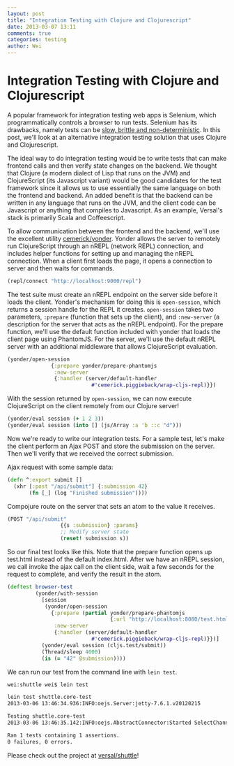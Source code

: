```yaml
---
layout: post
title: "Integration Testing with Clojure and Clojurescript"
date: 2013-03-07 13:11
comments: true
categories: testing
author: Wei
---
```


# Integration Testing with Clojure and Clojurescript

A popular framework for integration testing web apps is Selenium, which programmatically controls a browser to run tests. Selenium has its drawbacks, namely tests can be [slow, brittle and non-deterministic](http://jdrew33.blogspot.com/2012/02/pros-and-cons-of-selenium.html). In this post, we'll look at an alternative integration testing solution that uses Clojure and Clojurescript.

The ideal way to do integration testing would be to write tests that can make frontend calls and then verify state changes on the backend. We thought that Clojure (a modern dialect of Lisp that runs on the JVM) and ClojureScript (its Javascript variant) would be good candidates for the test framework since it allows us to use essentially the same language on both the frontend and backend. An added benefit is that the backend can be written in any language that runs on the JVM, and the client code can be Javascript or anything that compiles to Javascript. As an example, Versal's stack is primarily Scala and Coffeescript.

To allow communication between the frontend and the backend, we'll use the excellent utility [cemerick/yonder](http://github.com/cemerick/yonder). Yonder allows the server to remotely run ClojureScript through an nREPL (network REPL) connection, and includes helper functions for setting up and managing the nREPL connection. When a client first loads the page, it opens a connection to server and then waits for commands.

```Clojure
(repl/connect "http://localhost:9000/repl")
```

The test suite must create an nREPL endpoint on the server side before it loads the client. Yonder's mechanism for doing this is `open-session`, which returns a session handle for the REPL it creates. `open-session` takes two parameters, `:prepare` (function that sets up the client), and `:new-server` (a description for the server that acts as the nREPL endpoint). For the prepare function, we'll use the default function included with yonder that loads the client page using PhantomJS. For the server, we'll use the default nREPL server with an additional middleware that allows ClojureScript evaluation.

```Clojure
(yonder/open-session
              {:prepare yonder/prepare-phantomjs
               :new-server
               {:handler (server/default-handler
                           #'cemerick.piggieback/wrap-cljs-repl)}})
```

With the session returned by `open-session`, we can now execute ClojureScript on the client remotely from our Clojure server!

```Clojure
(yonder/eval session (+ 1 2 3))
(yonder/eval session (into [] (js/Array :a 'b ::c "d")))
```

Now we're ready to write our integration tests. For a sample test, let's make the client perform an Ajax POST and store the submission on the server. Then we'll verify that we received the correct submission.

Ajax request with some sample data:
```Clojure
(defn ^:export submit []
  (xhr [:post "/api/submit"] {:submission 42}
       (fn [_] (log "Finished submission"))))
```

Compojure route on the server that sets an atom to the value it receives.
```Clojure
(POST "/api/submit"
                 {{s :submission} :params}
                 ;; Modify server state
                 (reset! submission s))
```

So our final test looks like this. Note that the prepare function opens up test.html instead of the default index.html. After we have an nREPL session, we call invoke the ajax call on the client side, wait a few seconds for the request to complete, and verify the result in the atom.
```Clojure
(deftest browser-test
         (yonder/with-session
           [session
            (yonder/open-session
              {:prepare (partial yonder/prepare-phantomjs
                                 {:url "http://localhost:8080/test.html"})
               :new-server
               {:handler (server/default-handler
                           #'cemerick.piggieback/wrap-cljs-repl)}})]
           (yonder/eval session (cljs.test/submit))
           (Thread/sleep 4000)
           (is (= "42" @submission))))
```

We can run our test from the command line with `lein test`.

```bash
wei:shuttle wei$ lein test

lein test shuttle.core-test
2013-03-06 13:46:34.936:INFO:oejs.Server:jetty-7.6.1.v20120215

Testing shuttle.core-test
2013-03-06 13:46:35.142:INFO:oejs.AbstractConnector:Started SelectChannelConnector@0.0.0.0:8080

Ran 1 tests containing 1 assertions.
0 failures, 0 errors.
```

Please check out the project at [versal/shuttle](http://www.github.com/versal/shuttle)!
